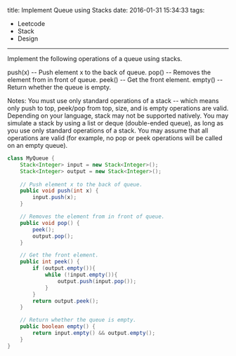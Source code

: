 title: Implement Queue using Stacks
date: 2016-01-31 15:34:33
tags:
- Leetcode
- Stack
- Design
---

Implement the following operations of a queue using stacks.

push(x) -- Push element x to the back of queue.
pop() -- Removes the element from in front of queue.
peek() -- Get the front element.
empty() -- Return whether the queue is empty.

Notes:
You must use only standard operations of a stack -- which means only push to top, peek/pop from top, size, and is empty operations are valid.
Depending on your language, stack may not be supported natively. You may simulate a stack by using a list or deque (double-ended queue), as long as you use only standard operations of a stack.
You may assume that all operations are valid (for example, no pop or peek operations will be called on an empty queue).

```java
class MyQueue {
    Stack<Integer> input = new Stack<Integer>();
    Stack<Integer> output = new Stack<Integer>();
    
    // Push element x to the back of queue.
    public void push(int x) {
        input.push(x);
    }

    // Removes the element from in front of queue.
    public void pop() {
        peek();
        output.pop();
    }

    // Get the front element.
    public int peek() {
        if (output.empty()){
            while (!input.empty()){
                output.push(input.pop());
            }
        }
        return output.peek();
    }

    // Return whether the queue is empty.
    public boolean empty() {
        return input.empty() && output.empty();
    }
}
```